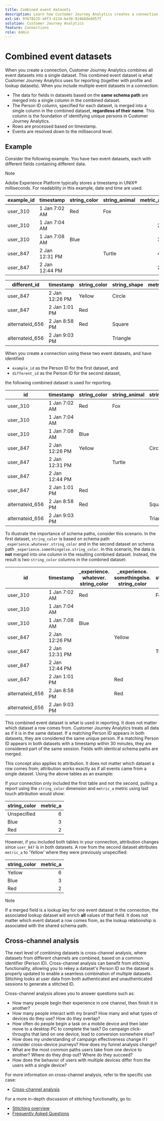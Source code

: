 ```yaml
---
title: Combined event datasets
description: Learn how Customer Journey Analytics creates a connection by combining datasets.
exl-id: 9f678225-a9f3-4134-be38-924b8de8d57f
solution: Customer Journey Analytics
feature: Connections
role: Admin
---
```


# Combined event datasets

When you create a connection, Customer Journey Analytics combines all event datasets into a single dataset. This combined event dataset is what Customer Journey Analytics uses for reporting (together with profile and lookup datasets). When you include multiple event datasets in a connection:

* The data for fields in datasets based on the **same schema path** are merged into a single column in the combined dataset.
* The Person ID column, specified for each dataset, is merged into a single column in the combined dataset, **regardless of their name**. This column is the foundation of identifying unique persons in Customer Journey Analytics.
* Rows are processed based on timestamp.
* Events are resolved down to the millisecond level.

## Example

Consider the following example. You have two event datasets, each with different fields containing different data.

>[!NOTE]
>
>Adobe Experience Platform typically stores a timestamp in UNIX&reg; milliseconds. For readability in this example, date and time are used.

| example_id | timestamp | string_color | string_animal | metric_a |
| --- | --- | --- | --- | ---: |
| user_310 | 1 Jan 7:02 AM | Red | Fox | |
| user_310 | 1 Jan 7:04 AM | | | 2 |
| user_310 | 1 Jan 7:08 AM | Blue | | 3 |
| user_847 | 2 Jan 12:31 PM | | Turtle | 4 |
| user_847 | 2 Jan 12:44 PM | | |2 |

| different_id | timestamp | string_color | string_shape | metric_b |
| --- | --- | --- | --- | ---: |
| user_847 | 2 Jan 12:26 PM | Yellow | Circle | 8.5 |
| user_847 | 2 Jan 1:01 PM | Red | | |
| alternateid_656 | 2 Jan 8:58 PM | Red | Square | 4.2 |
| alternateid_656 | 2 Jan 9:03 PM | | Triangle | 3.1 |

When you create a connection using these two event datasets, and have identified

* `example_id` as the Person ID for the first dataset, and 
* `different_id` as the Person ID for the second dataset,
  
the following combined dataset is used for reporting.

| id | timestamp | string_color | string_animal | string_shape | metric_a | metric_b |
| --- | --- | --- | --- | --- | ---: | ---: |
| user_310 | 1 Jan 7:02 AM | Red | Fox | | | |
| user_310 | 1 Jan 7:04 AM | | | | 2 | |
| user_310 | 1 Jan 7:08 AM | Blue | | | 3 | |
| user_847 | 2 Jan 12:26 PM | Yellow | | Circle | | 8.5 |
| user_847 | 2 Jan 12:31 PM | | Turtle | | 4 | |
| user_847 | 2 Jan 12:44 PM | | | | 2 | |
| user_847 | 2 Jan 1:01 PM | Red | | | | |
| alternateid_656 | 2 Jan 8:58 PM | Red | | Square | | 4.2 |
| alternateid_656 | 2 Jan 9:03 PM | | | Triangle | | 3.1 |

To illustrate the importance of schema paths, consider this scenario. In the first dataset, `string_color` is based on schema path `_experience.whatever.string_color` and in the second dataset on schema path  `_experience.somethingelse.string_color`. In this scenario, the data is **not** merged into one column in the resulting combined dataset. Instead, the result is two `string_color` columns in the combined dataset:

| id | timestamp | _experience.<br/>whatever.<br/>string_color | _experience.<br/>somethingelse.<br/>string_color |string_animal | string_shape | metric_a | metric_b |
| --- | --- | --- | --- | --- | --- | ---: | ---:|
| user_310 | 1 Jan 7:02 AM | Red | | Fox | | | |
| user_310 | 1 Jan 7:04 AM | | | | | 2 | |
| user_310 | 1 Jan 7:08 AM | Blue | | | | 3 | |
| user_847 | 2 Jan 12:26 PM | | Yellow | | Circle | | 8.5 |
| user_847 | 2 Jan 12:31 PM | | | Turtle |  | 4 | |
| user_847 | 2 Jan 12:44 PM | | | | | 2 | |
| user_847 | 2 Jan 1:01 PM | |  Red | | | | |
| alternateid_656 | 2 Jan 8:58 PM | | Red | | Square | | 4.2 |
| alternateid_656 | 2 Jan 9:03 PM | | | | Triangle | | 3.1 |

This combined event dataset is what is used in reporting. It does not matter which dataset a row comes from. Customer Journey Analytics treats all data as if it is in the same dataset. If a matching Person ID appears in both datasets, they are considered the same unique person. If a matching Person ID appears in both datasets with a timestamp within 30 minutes, they are considered part of the same session. Fields with identical schema paths are merged.

This concept also applies to attribution. It does not matter which dataset a row comes from; attribution works exactly as if all events came from a single dataset. Using the above tables as an example:

If your connection only included the first table and not the second, pulling a report using the `string_color` dimension and `metric_a` metric using last touch attribution would show:

| string_color | metric_a |
| --- | ---: |
| Unspecified | 6 |
| Blue | 3 |
| Red | 2 |

However, if you included both tables in your connection, attribution changes since `user_847` is in both datasets. A row from the second dataset attributes `metric_a` to 'Yellow' where they were previously unspecified:

| string_color | metric_a |
| --- | ---: |
| Yellow | 6 |
| Blue | 3 |
| Red | 2 |

>[!NOTE]
>
>If a merged field is a lookup key for one event dataset in the connection, the associated lookup dataset will enrich **all** values of that field. It does not matter which event dataset a row comes from, as the lookup relationship is associated with the shared schema path.

## Cross-channel analysis

The next level of combining datasets is cross-channel analysis, where datasets from different channels are combined, based on a common identifier (Person ID). Cross-channel analysis can benefit from stitching functionality, allowing you to rekey a dataset's Person ID so the dataset is properly updated to enable a seamless combination of multiple datasets. Stitching looks at user data from both authenticated and unauthenticated sessions to generate a stitched ID.

Cross-channel analysis allows you to answer questions such as:

* How many people begin their experience in one channel, then finish it in another?
* How many people interact with my brand? How many and what types of devices do they use? How do they overlap?
* How often do people begin a task on a mobile device and then later move to a desktop PC to complete the task? Do campaign click-throughs that land on one device, lead to conversion somewhere else?
* How does my understanding of campaign effectiveness change if I consider cross-device journeys? How does my funnel analysis change?
* What are the most common paths users take from one device to another? Where do they drop out? Where do they succeed?
* How does the behavior of users with multiple devices differ from the users with a single device?


For more information on cross-channel analysis, refer to the specific use case:

* [Cross-channel analysis](../use-cases/cross-channel/cross-channel.md)

For a more in-depth discussion of stitching functionality, go to:

* [Stitching overview](/help/stitching/overview.md)
* [Frequently Asked Questions](/help/stitching/faq.md)

